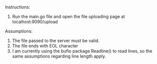 Instructions:
1. Run the main.go file and open the file uploading page at localhost:9090/upload

Assumptions:
1. The file passed to the server must be valid.
2. The file ends with EOL character
3. I am currently using the bufio package Readline() to read lines, so the same assumptions regarding
line length apply.
